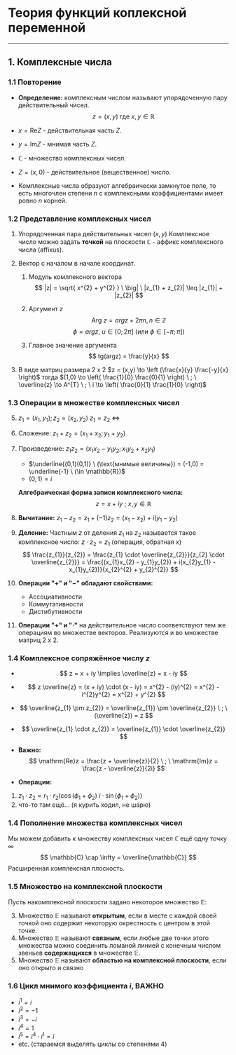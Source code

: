 # Теория функций коплексной переменной

---
## 1. Комплексные числа

### 1.1 Повторение

- **Определение:** комплексным числом называют упорядоченную пару действительный чисел.
$$
z = (x,y) \ \text{где} \ x,y \in \mathbb{R}
$$

- $x = \mathrm{Re}Z$ - действительная часть $Z$.
- $y = \mathrm{Im}Z$ - мнимая часть $Z$.
- $\mathbb{C}$ - множество комплексных чисел.
- $Z = (x,0)$ - действительное (вещественное) число.

- Комплексные числа образуют алгебраически замкнутое поле, то есть многочлен степени $n$ с комплексными коэффициентами имеет ровно $n$ корней.

### 1.2 Представление комплексных чисел

1) Упорядоченная пара действительных чисел $(x,y)$
	Комлпексное число можно задать **точкой** на плоскости $\mathbb{C}$ - аффикс комплексного числа ($\text{affixus}$).
	
2) Вектор с началом в начале координат.
	1) Модуль комлпексного вектора
$$
|z| = \sqrt{ x^{2} + y^{2} } \ \big| \ |z_{1} + z_{2}| \leq |z_{1}| + |z_{2}|
$$

	2) Аргумент $z$ 
$$
\text{Arg} \ z = argz + 2\pi n, n \in \mathbb{Z}
$$
$$
\phi = argz, \ u \in [0;2\pi] \ (\text{или} \ \phi \in [-\pi;\pi])
$$
	3) Главное значение аргумента
$$
tg(argz) = \frac{y}{x}
$$

4) В виде матриц размера $2 \ \text{x} \ 2$ 
	$z = (x,y) \to \left (\frac{x}{y} \frac{-y}{x} \right)$
	тогда $(1,0) \to \left( \frac{1}{0} \frac{0}{1} \right) \ ; \ \overline{z} \to A^{T} \ ; \ i \to \left( \frac{0}{1} \frac{1}{0} \right)$

### 1.3 Операции в множестве комплексных чисел

5) $z_{1} = (x_{1},y_{1}) ; z_{2} = (x_{2},y_{2})$
	$z_{1} = z_{2} \ \text{<=>}$

6) Сложение: $z_{1} + z_{2} = (x_{1} + x_{2};y_{1} + y_{2})$
7) Произведение: $z_{1}z_{2} = (x_{1}x_{2} - y_{1}y_{2};x_{1}y_{2} + x_{2}y_{1})$
	- $\underline{(0,1)(0,1)} \ (\text{мнимые величины}) = (-1,0) = \underline{-1} \ (\in \mathbb{R})$
	- $(0,1) = i$
	
	**Алгебраическая форма записи комплексного числа:**
	$$
z = x +iy \ ; \ x,y \in \mathbb{R}
$$
8) **Вычитание:** $z_{1} - z_{2} = z_{1} + (-1)z_{2} = (x_{1} - x_{2}) + i(y_{1} - y_{2})$
9) **Деление:** Частным $z$ от деления $z_{1}$ на $z_{2}$ называется такое комплексное число: $z \cdot z_{2} = z_{1}$ (операция, обратная $\text{x}$)
	$$
\frac{z_{1}}{z_{2}} = \frac{z_{1} \cdot \overline{z_{2}}}{z_{2} \cdot \overline{z_{2}}} = \frac{(x_{1}x_{2} - y_{1}y_{2}) + i(x_{2}y_{1} - x_{1}y_{2})}{x_{2}^{2} + y_{2}^{2}}
$$ 
10) **Операции "$+$" и "$-$" обладают свойствами:**
	- Ассоциативности
	- Коммутативности
	- Дистибутивности
11) **Операции "$+$" и "$\cdot$"** на действительное число соответствуют тем же операциям во множестве векторов. Реализуются и во множестве матриц $2 \ \text{x} \ 2$.

### 1.4 Комплексное сопряжённое числу $z$

- $$
z = x + iy \implies \overline{z} = x - iy
$$
- $$
z \overline{z} = (x + iy) \cdot (x - iy) = x^{2} - (iy)^{2} = x^{2} - i^{2}y^{2} = x^{2} + y^{2}
$$
- $$
\overline{z_{1} \pm z_{2}} = \overline{z_{1}} \pm \overline{z_{2}} \ ; \ (\overline{z}) = z
$$
- $$
\overline{z_{1} \cdot z_{2}} = \overline{z_{1}} \cdot \overline{z_{2}}
$$
- **Важно:**
	$$
\mathrm{Re}z = \frac{z + \overline{z}}{2} \ ; \ \mathrm{Im}z = \frac{z - \overline{z}}{2i}
$$


- **Операции:**
1) $z_{1} \cdot z_{2} = r_{1} \cdot r_{2}(\cos(\phi_{1} + \phi_{2}) \ i \cdot \sin(\phi_{1} + \phi_{2}))$
2) что-то там ещё... (я курить ходил, не шарю)

### 1.4 Пополнение множества комплексных чисел

Мы можем добавить к множеству комплексных чисел $\mathbb{C}$ ещё одну точку $\infty$
$$
\mathbb{C} \cap \infty = \overline{\mathbb{C}}
$$ Расширенная комплексная плоскость.

### 1.5 Множество на комплексной плоскости

Пусть накомплексной плоскости задано некоторое множество $\mathbb{E}$:

3) Множество $\mathbb{E}$ называют **открытым**, если в месте с каждой своей точкой оно содержит некоторую окрестность с центром в этой точке.
4) Множество $\mathbb{E}$ называют **связным**, если любые две точки этого множества можно соединить ломаной линией с конечным числом звеньев **содержащихся** в множестве $\mathbb{E}$.
5) Множество $\mathbb{E}$ называют **областью на комплексной плоскости**, если оно открыто и связно

### 1.6 Цикл мнимого коэффициента $i$, **ВАЖНО**

- $i^{1} = i$
- $i^{2} = -1$
- $i^{3} = -i$
- $i^{4} = 1$
- $i^{5} = i^{4} \cdot i^{1} = i$
- etc. (стараемся выделять циклы со степенями $4$)